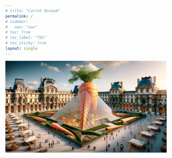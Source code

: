 ```yaml
---
# title: "Carrot Museum"
permalink: /
# sidebar:
#   nav: "nav"
# toc: true
# toc_label: "TOC"
# toc_sticky: true
layout: single
---
```

![Carrot Museum](./assets/cml.png)

<div id="output"></div>
<script src="script.js"></script>

